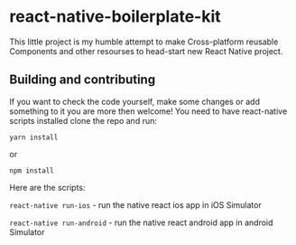 # react-native-boilerplate-kit

This little project is my humble attempt to make Cross-platform reusable Components and other resourses to head-start new React Native project.


## Building and contributing

If you want to check the code yourself, make some changes or add something to it you are more then welcome!
You need to have react-native scripts installed
clone the repo and run:

```
yarn install
```

or

```
npm install
```

Here are the scripts:


`react-native run-ios` - run the native react ios app in iOS Simulator

`react-native run-android` - run the native react android app in android Simulator
